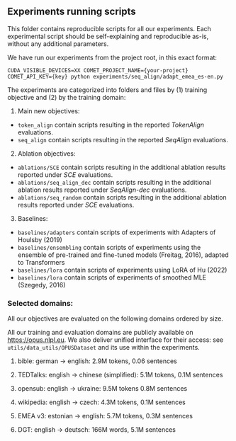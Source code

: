 ## Experiments running scripts

This folder contains reproducible scripts for all our experiments. 
Each experimental script should be self-explaining and reproducible as-is, without any additional parameters.

We have run our experiments from the project root, in this exact format:

```shell
CUDA_VISIBLE_DEVICES=XX COMET_PROJECT_NAME={your-project} COMET_API_KEY={key} python experiments/seq_align/adapt_emea_es-en.py
```

The experiments are categorized into folders and files 
by (1) training objective and (2) by the training domain:

1. Main new objectives:
* `token_align` contain scripts resulting in the reported *TokenAlign* evaluations.
* `seq_align` contain scripts resulting in the reported *SeqAlign* evaluations.

2. Ablation objectives:
* `ablations/SCE` contain scripts resulting in the additional ablation results reported under *SCE* evaluations.
* `ablations/seq_align_dec` contain scripts resulting in the additional ablation results reported under *SeqAlign-dec* evaluations.
* `ablations/seq_random` contain scripts resulting in the additional ablation results reported under *SCE* evaluations.

3. Baselines:
* `baselines/adapters` contain scripts of experiments with Adapters of Houlsby (2019) 
* `baselines/ensembling` contain scripts of experiments using the ensemble of pre-trained and fine-tuned models (Freitag, 2016), adapted to Transformers 
* `baselines/lora` contain scripts of experiments using LoRA of Hu (2022)
* `baselines/lora` contain scripts of experiments of smoothed MLE (Szegedy, 2016)

### Selected domains:

All our objectives are evaluated on the following domains ordered by size.

All our training and evaluation domains are publicly available on https://opus.nlpl.eu.
We also deliver unified interface for their access: see `utils/data_utils/OPUSDataset` and its use within the experiments.

1. bible: german -> english: 2.9M tokens, 0.06 sentences

2. TEDTalks: english -> chinese (simplified): 5.1M tokens, 0.1M sentences

3. opensub: english -> ukraine: 9.5M tokens 0.8M sentences

4. wikipedia: english -> czech: 4.3M tokens, 0.1M sentences

5. EMEA v3: estonian -> english: 5.7M tokens, 0.3M sentences

6. DGT: english -> deutsch: 166M words, 5.1M sentences


